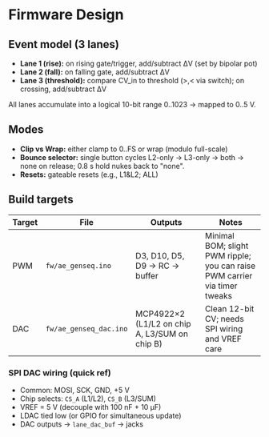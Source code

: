 # Firmware Design

## Event model (3 lanes)
- **Lane 1 (rise):** on rising gate/trigger, add/subtract ΔV (set by bipolar pot)
- **Lane 2 (fall):** on falling gate, add/subtract ΔV
- **Lane 3 (threshold):** compare CV_in to threshold (>,< via switch); on crossing, add/subtract ΔV

All lanes accumulate into a logical 10-bit range 0..1023 → mapped to 0..5 V.

## Modes
- **Clip vs Wrap:** either clamp to 0..FS or wrap (modulo full-scale)
- **Bounce selector:** single button cycles L2-only → L3-only → both → none on release; 0.8 s hold nukes back to "none".
- **Resets:** gateable resets (e.g., L1&L2; ALL)

## Build targets

| Target | File | Outputs | Notes |
|---|---|---|---|
| PWM | `fw/ae_genseq.ino` | D3, D10, D5, D9 → RC → buffer | Minimal BOM; slight PWM ripple; you can raise PWM carrier via timer tweaks |
| DAC | `fw/ae_genseq_dac.ino` | MCP4922×2 (L1/L2 on chip A, L3/SUM on chip B) | Clean 12-bit CV; needs SPI wiring and VREF care |

### SPI DAC wiring (quick ref)
- Common: MOSI, SCK, GND, +5 V
- Chip selects: `CS_A` (L1/L2), `CS_B` (L3/SUM)
- VREF = 5 V (decouple with 100 nF + 10 µF)
- LDAC tied low (or GPIO for simultaneous update)
- DAC outputs → `lane_dac_buf` → jacks
